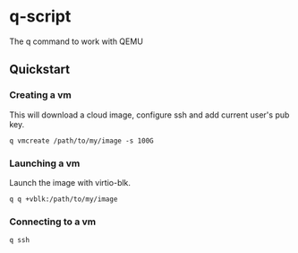# q-script

The q command to work with QEMU

## Quickstart

### Creating a vm

This will download a cloud image, configure ssh and add current user's pub key.

```
q vmcreate /path/to/my/image -s 100G
```

### Launching a vm

Launch the image with virtio-blk.

```
q q +vblk:/path/to/my/image
```

### Connecting to a vm

```
q ssh
```
